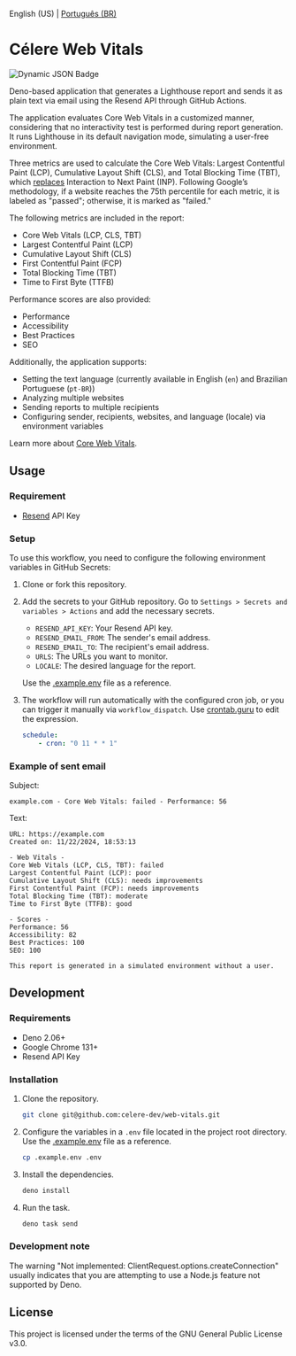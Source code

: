 English (US) | [Português (BR)](./README.pt-BR.md)

# Célere Web Vitals

![Dynamic JSON Badge](https://img.shields.io/badge/dynamic/json?url=https%3A%2F%2Fapi.github.com%2Frepos%2Fcelere-dev%2Fcelere-web-vitals%2Factions%2Fworkflows%2F128475555%2Fruns%3Fstatus%3Dcompleted%26per_page%3D1&query=%24.workflow_runs%5B0%5D.run_started_at&style=flat-square&label=last%20email%20sent&color=%232f0b48&link=https%3A%2F%2Fgithub.com%2Fcelere-dev%2Fcelere-web-vitals%2Factions)

Deno-based application that generates a Lighthouse report and sends it as plain text via email using the Resend API through GitHub Actions.

The application evaluates Core Web Vitals in a customized manner, considering that no interactivity test is performed during report generation. It runs Lighthouse in its default navigation mode, simulating a user-free environment.

Three metrics are used to calculate the Core Web Vitals: Largest Contentful Paint (LCP), Cumulative Layout Shift (CLS), and Total Blocking Time (TBT), which [replaces](https://web.dev/articles/inp#lab-measurement) Interaction to Next Paint (INP). Following Google’s methodology, if a website reaches the 75th percentile for each metric, it is labeled as "passed"; otherwise, it is marked as "failed."

The following metrics are included in the report:

- Core Web Vitals (LCP, CLS, TBT)
- Largest Contentful Paint (LCP)
- Cumulative Layout Shift (CLS)
- First Contentful Paint (FCP)
- Total Blocking Time (TBT)
- Time to First Byte (TTFB)

Performance scores are also provided:

- Performance
- Accessibility
- Best Practices
- SEO

Additionally, the application supports:

- Setting the text language (currently available in English (`en`) and Brazilian Portuguese (`pt-BR`))
- Analyzing multiple websites
- Sending reports to multiple recipients
- Configuring sender, recipients, websites, and language (locale) via environment variables

Learn more about [Core Web Vitals](https://web.dev/explore/learn-core-web-vitals).

## Usage

### Requirement

- [Resend](https://resend.com/) API Key

### Setup

To use this workflow, you need to configure the following environment variables in GitHub Secrets:

1. Clone or fork this repository.

2. Add the secrets to your GitHub repository. Go to `Settings > Secrets and variables > Actions` and add the necessary secrets.

    - `RESEND_API_KEY`: Your Resend API key.
    - `RESEND_EMAIL_FROM`: The sender's email address.
    - `RESEND_EMAIL_TO`: The recipient's email address.
    - `URLS`: The URLs you want to monitor.
    - `LOCALE`: The desired language for the report.

    Use the [.example.env](.example.env) file as a reference.

3. The workflow will run automatically with the configured cron job, or you can trigger it manually via `workflow_dispatch`. Use [crontab.guru](https://crontab.guru/) to edit the expression.

    ```yaml
    schedule:
        - cron: "0 11 * * 1"
    ```

### Example of sent email

Subject:
```
example.com - Core Web Vitals: failed - Performance: 56
```

Text:
```
URL: https://example.com
Created on: 11/22/2024, 18:53:13

- Web Vitals -
Core Web Vitals (LCP, CLS, TBT): failed
Largest Contentful Paint (LCP): poor
Cumulative Layout Shift (CLS): needs improvements
First Contentful Paint (FCP): needs improvements
Total Blocking Time (TBT): moderate
Time to First Byte (TTFB): good

- Scores -
Performance: 56
Accessibility: 82
Best Practices: 100
SEO: 100

This report is generated in a simulated environment without a user.
```

## Development

### Requirements

- Deno 2.06+
- Google Chrome 131+
- Resend API Key

### Installation

1. Clone the repository.

    ```bash
    git clone git@github.com:celere-dev/web-vitals.git
    ```

2. Configure the variables in a `.env` file located in the project root directory. Use the [.example.env](.example.env) file as a reference.

    ```bash
    cp .example.env .env
    ```

3. Install the dependencies.

    ```bash
    deno install
    ```

4. Run the task.

    ```bash
    deno task send
    ```

### Development note

The warning "Not implemented: ClientRequest.options.createConnection" usually indicates that you are attempting to use a Node.js feature not supported by Deno.

## License

This project is licensed under the terms of the GNU General Public License v3.0.
